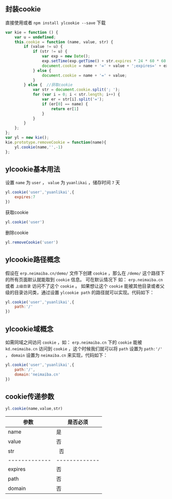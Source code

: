 封装cookie
------

直接使用或者 `npm install ylcookie --save` 下载

```javascript
var kie = function () {
    var u = undefined;
    this.cookie = function (name, value, str) {
        if (value != u) {
            if (str != u) {
                var exp = new Date();
                exp.setTime(exp.getTime() + str.expires * 24 * 60 * 60 * 1000);
                document.cookie = name + '=' + value + ';expires=' + exp.toGMTString()+';path='+str.path+';domain='+str.domain;
            } else {
                document.cookie = name + '=' + value;
            }
        } else {  //获取cookie
            var str = document.cookie.split('; ');
            for (var i = 0; i < str.length; i++) {
                var er = str[i].split('=');
                if (er[0] == name) {
                    return er[1]
                }
            }
        }
    };
};
var yl = new kie();
kie.prototype.removeCookie = function(name){
    yl.cookie(name,'',-1)
};
```

ylcookie基本用法
------

设置 `name` 为 `user` ， `value` 为 `yuanlikai` ，储存时间 `7` 天

```javascript
yl.cookie('user','yuanlikai',{
    expires:7
}) 
```

获取cookie

```javascript
yl.cookie('user') 
```

删除cookie

```javascript
yl.removeCookie('user') 
```

ylcookie路径概念
------

假设在 `erp.neimaiba.cn/demo/` 文件下创建 `cookie` ，那么在 `/demo/` 这个路径下的所有页面默认就能取到 `cookie` 信息。
可在默认情况下 如： `erp.neimaiba.cn` 或者 `上级目录` 访问不了这个 `cookie` 。
如果想让这个 `cookie` 能被其他目录或者父级的目录访问类，通过设置 `ylcookie path` 的路径就可以实现。代码如下：

```javascript
yl.cookie('user','yuanlikai',{
    path:'/'
}) 
```

ylcookie域概念
------
如需同域之间访问 `cookie` ，如： `erp.neimaiba.cn` 下的 `cookie` 能被 `kd.neimaiba.cn` 访问到 `cookie` ，这个时候我们就可以将 `path` 设置为 `path:'/'` ， `domain` 设置为 `neimaiba.cn` 来实现，代码如下：

```javascript
yl.cookie('user','yuanlikai',{
    path:'/',
    domain:'neimaiba.cn'
}) 
```

cookie传递参数
------

```javascript
yl.cookie(name,value,str) 
```

参数  | 是否必须
------------- | -------------
name  |  是
value  |  否
str |   否   
------------- | -------------
expires  |  否
path  |  否
domain  |  否
